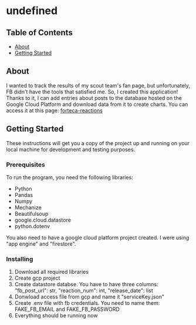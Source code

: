 # undefined

## Table of Contents

- [About](#about)
- [Getting Started](#getting_started)

## About <a name = "about"></a>

I wanted to track the results of my scout team's fan page, but unfortunately, FB didn't have the tools that satisfied me. So, I created this application! Thanks to it, I can add entries about posts to the database hosted on the Google Cloud Platform and download data from it to create charts. You can access it at this page: [forteca-reactions](https://forteca-reactions.lm.r.appspot.com/)

## Getting Started <a name = "getting_started"></a>

These instructions will get you a copy of the project up and running on your local machine for development and testing purposes.

### Prerequisites

To run the program, you need the following libraries:
- Python
- Pandas
- Numpy
- Mechanize
- Beautifulsoup
- google.cloud.datastore
- python.dotenv

You also need to have a google cloud platform project created. I were using "app engine" and "firestore". 

### Installing

1) Download all required libraries
2) Create gcp project
3) Create datastore databse. You have to have three columns: "fb_post_url": str, "reaction_num": int, "release_date": list
4) Donwload access file from gcp and name it "serviceKey.json"
5) Create .env file with fb credentials. You need to name them: FAKE_FB_EMAIL and FAKE_FB_PASSWORD
6) Everything should be running now